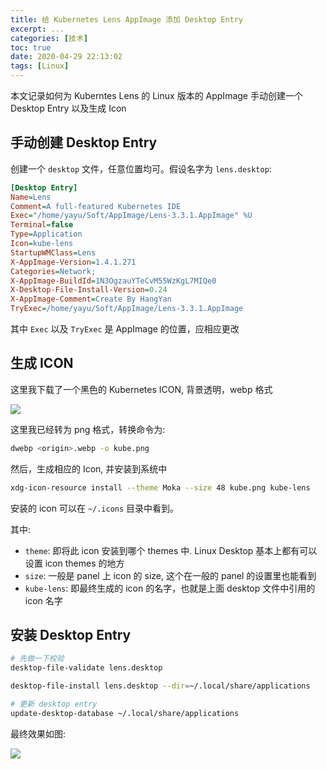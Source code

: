 ```yaml
---
title: 给 Kubernetes Lens AppImage 添加 Desktop Entry
excerpt: ...
categories: [技术]
toc: true
date: 2020-04-29 22:13:02
tags: [Linux]
---
```


<!-- toc -->

本文记录如何为 Kuberntes Lens 的 Linux 版本的 AppImage 手动创建一个 Desktop Entry 以及生成 Icon

## 手动创建 Desktop Entry
创建一个 `desktop` 文件，任意位置均可。假设名字为 `lens.desktop`:

```ini
[Desktop Entry]
Name=Lens
Comment=A full-featured Kubernetes IDE
Exec="/home/yayu/Soft/AppImage/Lens-3.3.1.AppImage" %U
Terminal=false
Type=Application
Icon=kube-lens
StartupWMClass=Lens
X-AppImage-Version=1.4.1.271
Categories=Network;
X-AppImage-BuildId=1N3OgzauYTeCvM55WzKgL7MIQe0
X-Desktop-File-Install-Version=0.24
X-AppImage-Comment=Create By HangYan
TryExec=/home/yayu/Soft/AppImage/Lens-3.3.1.AppImage
```

其中 `Exec` 以及 `TryExec` 是 AppImage 的位置，应相应更改

## 生成 ICON

这里我下载了一个黑色的 Kubernetes ICON, 背景透明，webp 格式

![](/images/kube/kube.png)

这里我已经转为 png 格式，转换命令为:

```bash
dwebp <origin>.webp -o kube.png
```

然后，生成相应的 Icon, 并安装到系统中

```bash
xdg-icon-resource install --theme Moka --size 48 kube.png kube-lens
```
安装的 icon 可以在 `~/.icons` 目录中看到。


其中:
* `theme`: 即将此 icon 安装到哪个 themes 中. Linux Desktop 基本上都有可以设置 icon themes 的地方
* `size`: 一般是 panel 上 icon 的 size, 这个在一般的 panel 的设置里也能看到
* `kube-lens`: 即最终生成的 icon 的名字，也就是上面 desktop 文件中引用的 icon 名字


## 安装 Desktop Entry

```bash
# 先做一下校验
desktop-file-validate lens.desktop

desktop-file-install lens.desktop --dir=~/.local/share/applications

# 更新 desktop entry
update-desktop-database ~/.local/share/applications
```


最终效果如图:

![](/images/shot/lens.png)






